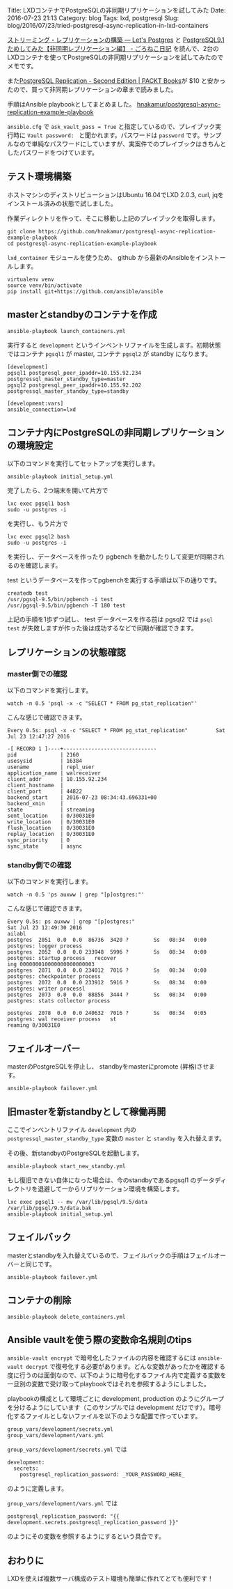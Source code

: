Title: LXDコンテナでPostgreSQLの非同期リプリケーションを試してみた
Date: 2016-07-23 21:13
Category: blog
Tags: lxd, postgresql
Slug: blog/2016/07/23/tried-postgresql-async-replication-in-lxd-containers

[ストリーミング・レプリケーションの構築 — Let's Postgres](http://lets.postgresql.jp/documents/technical/replication/1/) と [PostgreSQL9.1ためしてみた【非同期レプリケーション編】 - ごろねこ日記](http://d.hatena.ne.jp/hiroe_orz17/20111113/1321180635) を読んで、2台のLXDコンテナを使ってPostgreSQLの非同期リプリケーションを試してみたのでメモです。

また[PostgreSQL Replication - Second Edition | PACKT Books](https://www.packtpub.com/big-data-and-business-intelligence/postgresql-replication-second-edition)が $10 と安かったので、買って非同期レプリケーションの章まで読みました。

手順はAnsible playbookとしてまとめました。 [hnakamur/postgresql-async-replication-example-playbook](https://github.com/hnakamur/postgresql-async-replication-example-playbook)

`ansible.cfg` で `ask_vault_pass = True` と指定しているので、プレイブック実行時に `Vault password: ` と聞かれます。パスワードは `password` です。サンプルなので単純なパスワードにしていますが、実案件でのプレイブックはきちんとしたパスワードをつけています。

## テスト環境構築

ホストマシンのディストリビューションはUbuntu 16.04でLXD 2.0.3, curl, jqをインストール済みの状態で試しました。

作業ディレクトリを作って、そこに移動し上記のプレイブックを取得します。

```
git clone https://github.com/hnakamur/postgresql-async-replication-example-playbook
cd postgresql-async-replication-example-playbook
```

`lxd_container` モジュールを使うため、 github から最新のAnsibleをインストールします。

```
virtualenv venv
source venv/bin/activate
pip install git+https://github.com/ansible/ansible
```

## masterとstandbyのコンテナを作成

```
ansible-playbook launch_containers.yml
```

実行すると `development` というインベントリファイルを生成します。初期状態ではコンテナ `pgsql1` が master, コンテナ `pgsql2` が standby になります。

```
[development]
pgsql1 postgresql_peer_ipaddr=10.155.92.234 postgressql_master_standby_type=master
pgsql2 postgresql_peer_ipaddr=10.155.92.202 postgressql_master_standby_type=standby

[development:vars]
ansible_connection=lxd
```

## コンテナ内にPostgreSQLの非同期レプリケーションの環境設定

以下のコマンドを実行してセットアップを実行します。

```
ansible-playbook initial_setup.yml
```

完了したら、2つ端末を開いて片方で

```
lxc exec pgsql1 bash
sudo -u postgres -i
```

を実行し、もう片方で

```
lxc exec pgsql2 bash
sudo -u postgres -i
```

を実行し、データベースを作ったり pgbench を動かしたりして変更が同期されるのを確認します。

test というデータベースを作ってpgbenchを実行する手順は以下の通りです。

```
createdb test
/usr/pgsql-9.5/bin/pgbench -i test
/usr/pgsql-9.5/bin/pgbench -T 180 test
```

上記の手順を1歩ずつ試し、 test データベースを作る前は pgsql2 では `psql test` が失敗しますが作った後は成功するなどで同期が確認できます。

## レプリケーションの状態確認

### master側での確認

以下のコマンドを実行します。

```
watch -n 0.5 'psql -x -c "SELECT * FROM pg_stat_replication"'
```

こんな感じで確認できます。

```
Every 0.5s: psql -x -c "SELECT * FROM pg_stat_replication"         Sat Jul 23 12:47:27 2016

-[ RECORD 1 ]----+------------------------------
pid              | 2160
usesysid         | 16384
usename          | repl_user
application_name | walreceiver
client_addr      | 10.155.92.234
client_hostname  |
client_port      | 44822
backend_start    | 2016-07-23 08:34:43.696331+00
backend_xmin     |
state            | streaming
sent_location    | 0/30031E0
write_location   | 0/30031E0
flush_location   | 0/30031E0
replay_location  | 0/30031E0
sync_priority    | 0
sync_state       | async
```

### standby側での確認

以下のコマンドを実行します。

```
watch -n 0.5 'ps auxww | grep "[p]ostgres:"'
```

こんな感じで確認できます。

```
Every 0.5s: ps auxww | grep "[p]ostgres:"                                   Sat Jul 23 12:49:30 2016
ailabl
postgres  2051  0.0  0.0  86736  3420 ?        Ss   08:34   0:00 postgres: logger process
postgres  2052  0.0  0.0 233948  5996 ?        Ss   08:34   0:00 postgres: startup process   recover
ing 000000010000000000000003
postgres  2071  0.0  0.0 234012  7016 ?        Ss   08:34   0:00 postgres: checkpointer process
postgres  2072  0.0  0.0 233912  5916 ?        Ss   08:34   0:00 postgres: writer processl
postgres  2073  0.0  0.0  88856  3444 ?        Ss   08:34   0:00 postgres: stats collector process

postgres  2078  0.0  0.0 240632  7016 ?        Ss   08:34   0:05 postgres: wal receiver process   st
reaming 0/30031E0
```

## フェイルオーバー

masterのPostgreSQLを停止し、 standbyをmasterにpromote (昇格)させます。

```
ansible-playbook failover.yml
```

## 旧masterを新standbyとして稼働再開

ここでインベントリファイル `development` 内の `postgressql_master_standby_type` 変数の `master` と `standby` を入れ替えます。

その後、新standbyのPostgreSQLを起動します。

```
ansible-playbook start_new_standby.yml
```

もし復旧できない自体になった場合は、今のstandbyであるpgsql1 のデータディレクトリを退避して一からリプリケーション環境を構築します。

```
lxc exec pgsql1 -- mv /var/lib/pgsql/9.5/data /var/lib/pgsql/9.5/data.bak
ansible-playbook initial_setup.yml
```

## フェイルバック

masterとstandbyを入れ替えているので、フェイルバックの手順はフェイルオーバーと同じです。

```
ansible-playbook failover.yml
```

## コンテナの削除

```
ansible-playbook delete_containers.yml
```

## Ansible vaultを使う際の変数命名規則のtips

`ansible-vault encrypt` で暗号化したファイルの内容を確認するには `ansible-vault decrypt` で復号化する必要があります。どんな変数があったかを確認する度に行うのは面倒なので、以下のように暗号化するファイル内で定義する変数を一旦別の変数で受け取ってplaybookではそれを参照するようにしました。

playbookの構成として環境ごとに development, production のようにグループを分けるようにしています（このサンプルでは development だけです）。暗号化するファイルとしないファイルを以下のような配置で作っています。

```
group_vars/development/secrets.yml
group_vars/development/vars.yml
```

`group_vars/development/secrets.yml` では

```
development:
  secrets:
    postgresql_replication_password: _YOUR_PASSWORD_HERE_
```

のように定義します。


`group_vars/development/vars.yml` では

```
postgresql_replication_password: "{{ development.secrets.postgresql_replication_password }}"
```

のようにその変数を参照するようにするという具合です。


## おわりに

LXDを使えば複数サーバ構成のテスト環境も簡単に作れてとても便利です！
